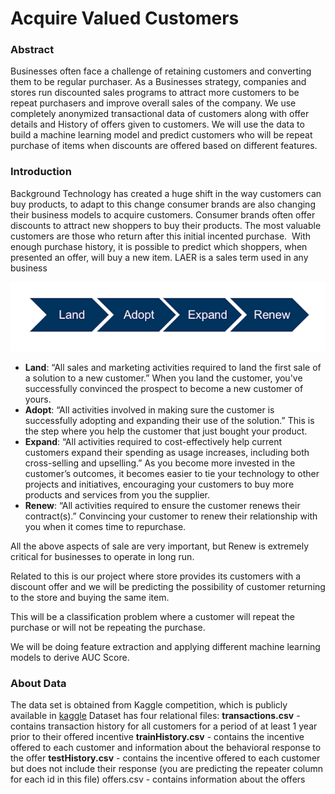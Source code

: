 # Acquire Valued Customers

### Abstract
<p>
Businesses often face a challenge of retaining customers and converting them to be regular purchaser. As a Businesses strategy, companies and stores run discounted sales programs to attract more customers to be repeat purchasers and improve overall sales of the company.
  We use completely anonymized transactional data of customers along with offer details and History of offers given to customers.
  We will use the data to build a machine learning model and predict customers who will be repeat purchase of items when discounts are offered based on different features.
</p>

### Introduction
<p>
Background
Technology has created a huge shift in the way customers can buy products, to adapt to this change consumer brands are also changing their business models to acquire customers.
Consumer brands often offer discounts to attract new shoppers to buy their products. The most valuable customers are those who return after this initial incented purchase.  With enough purchase history, it is possible to predict which shoppers, when presented an offer, will buy a new item.
LAER is a sales term used in any business
</p>

![alt text](plot/LAER.png)
-	**Land**: “All sales and marketing activities required to land the first sale of a solution to a new customer.” When you land the customer, you've successfully convinced the prospect to become a new customer of yours.
-	**Adopt**: “All activities involved in making sure the customer is successfully adopting and expanding their use of the solution.” This is the step where you help the customer that just bought your product.
-	**Expand**: “All activities required to cost-effectively help current customers expand their spending as usage increases, including both cross-selling and upselling.” As you become more invested in the customer’s outcomes, it becomes easier to tie your technology to other projects and initiatives, encouraging your customers to buy more products and services from you the supplier.
- **Renew**: “All activities required to ensure the customer renews their contract(s).” Convincing your customer to renew their relationship with you when it comes time to repurchase.

<p>
All the above aspects of sale are very important, but Renew is extremely critical for businesses to operate in long run.</p>
<p>Related to this is our project where store provides its customers with a discount offer and we will be predicting the possibility of customer returning to the store and buying the same item.</p>
<p>This will be a classification problem where a customer will repeat the purchase or will not be repeating the purchase.</p>
<p>We will be doing feature extraction and applying different machine learning models to derive AUC Score.
</p>

### About Data
The data set is obtained from Kaggle competition, which is publicly available in [kaggle](https://www.kaggle.com/c/acquire-valued-shoppers-challenge/data)
Dataset has four relational files:
**transactions.csv** - contains transaction history for all customers for a period of at least 1 year prior to their offered incentive
**trainHistory.csv** - contains the incentive offered to each customer and information about the behavioral response to the offer
**testHistory.csv** - contains the incentive offered to each customer but does not include their response (you are predicting the repeater column for each id in this file)
offers.csv - contains information about the offers
